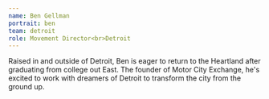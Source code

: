 ```yaml
---
name: Ben Gellman
portrait: ben
team: detroit
role: Movement Director<br>Detroit
---
```


Raised in and outside of Detroit, Ben is eager to return to the Heartland after graduating from college out East. The founder of Motor City Exchange, he's excited to work with dreamers of Detroit to transform the city from the ground up.